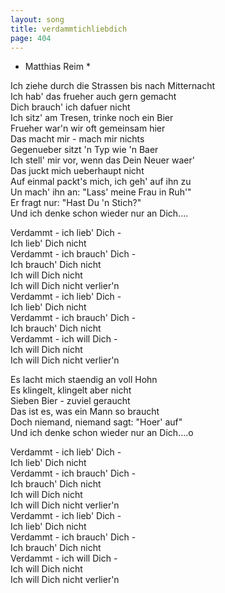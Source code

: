 ```yaml
---
layout: song
title: verdammtichliebdich
page: 404
---
```


* Matthias Reim *  

Ich ziehe durch die Strassen bis nach Mitternacht  
Ich hab' das frueher auch gern gemacht  
Dich brauch' ich dafuer nicht  
Ich sitz' am Tresen, trinke noch ein Bier  
Frueher war'n wir oft gemeinsam hier  
Das macht mir - mach mir nichts  
Gegenueber sitzt 'n Typ wie 'n Baer  
Ich stell' mir vor, wenn das Dein Neuer waer'  
Das juckt mich ueberhaupt nicht  
Auf einmal packt's mich, ich geh' auf ihn zu  
Un mach' ihn an: "Lass' meine Frau in Ruh'"  
Er fragt nur: "Hast Du 'n Stich?"  
Und ich denke schon wieder nur an Dich....  

Verdammt - ich lieb' Dich -  
Ich lieb' Dich nicht  
Verdammt - ich brauch' Dich -   
Ich brauch' Dich nicht  
Ich will Dich nicht  
Ich will Dich nicht verlier'n  
Verdammt - ich lieb' Dich -  
Ich lieb' Dich nicht  
Verdammt - ich brauch' Dich -  
Ich brauch' Dich nicht  
Verdammt - ich will Dich -   
Ich will Dich nicht  
Ich will Dich nicht verlier'n  

Es lacht mich staendig an voll Hohn  
Es klingelt, klingelt aber nicht  
Sieben Bier - zuviel geraucht  
Das ist es, was ein Mann so braucht   
Doch niemand, niemand sagt: "Hoer' auf"  
Und ich denke schon wieder nur an Dich....o  

Verdammt - ich lieb' Dich -  
Ich lieb' Dich nicht  
Verdammt - ich brauch' Dich -   
Ich brauch' Dich nicht  
Ich will Dich nicht  
Ich will Dich nicht verlier'n  
Verdammt - ich lieb' Dich -  
Ich lieb' Dich nicht  
Verdammt - ich brauch' Dich -  
Ich brauch' Dich nicht  
Verdammt - ich will Dich -   
Ich will Dich nicht  
Ich will Dich nicht verlier'n  


